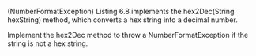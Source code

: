 (NumberFormatException) Listing 6.8 implements the hex2Dec(String hexString) method, which converts a hex string into a decimal number. 

Implement the hex2Dec method to throw a NumberFormatException if the string is not a hex string.
